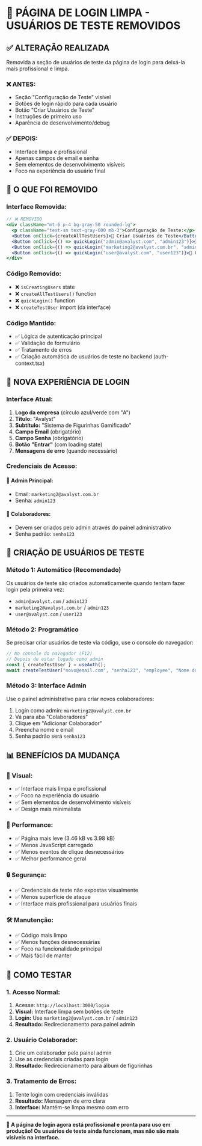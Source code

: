 # 🎨 PÁGINA DE LOGIN LIMPA - USUÁRIOS DE TESTE REMOVIDOS

## ✅ **ALTERAÇÃO REALIZADA**

Removida a seção de usuários de teste da página de login para deixá-la mais profissional e limpa.

### ❌ **ANTES:**
- Seção "Configuração de Teste" visível
- Botões de login rápido para cada usuário
- Botão "Criar Usuários de Teste"
- Instruções de primeiro uso
- Aparência de desenvolvimento/debug

### ✅ **DEPOIS:**
- Interface limpa e profissional
- Apenas campos de email e senha
- Sem elementos de desenvolvimento visíveis
- Foco na experiência do usuário final

## 🔧 **O QUE FOI REMOVIDO**

### **Interface Removida:**
```jsx
// ❌ REMOVIDO
<div className="mt-6 p-4 bg-gray-50 rounded-lg">
  <p className="text-sm text-gray-600 mb-3">Configuração de Teste:</p>
  <Button onClick={createAllTestUsers}>🔧 Criar Usuários de Teste</Button>
  <Button onClick={() => quickLogin("admin@avalyst.com", "admin123")}>🔑 Admin Principal</Button>
  <Button onClick={() => quickLogin("marketing2@avalyst.com.br", "admin123")}>🔑 Admin Marketing</Button>
  <Button onClick={() => quickLogin("user@avalyst.com", "user123")}>👤 Colaborador</Button>
</div>
```

### **Código Removido:**
- ❌ `isCreatingUsers` state
- ❌ `createAllTestUsers()` function
- ❌ `quickLogin()` function
- ❌ `createTestUser` import (da interface)

### **Código Mantido:**
- ✅ Lógica de autenticação principal
- ✅ Validação de formulário
- ✅ Tratamento de erros
- ✅ Criação automática de usuários de teste no backend (auth-context.tsx)

## 🎯 **NOVA EXPERIÊNCIA DE LOGIN**

### **Interface Atual:**
1. **Logo da empresa** (círculo azul/verde com "A")
2. **Título:** "Avalyst"
3. **Subtítulo:** "Sistema de Figurinhas Gamificado"
4. **Campo Email** (obrigatório)
5. **Campo Senha** (obrigatório)
6. **Botão "Entrar"** (com loading state)
7. **Mensagens de erro** (quando necessário)

### **Credenciais de Acesso:**

#### **👑 Admin Principal:**
- Email: `marketing2@avalyst.com.br`
- Senha: `admin123`

#### **👤 Colaboradores:**
- Devem ser criados pelo admin através do painel administrativo
- Senha padrão: `senha123`

## 🔄 **CRIAÇÃO DE USUÁRIOS DE TESTE**

### **Método 1: Automático (Recomendado)**
Os usuários de teste são criados automaticamente quando tentam fazer login pela primeira vez:
- `admin@avalyst.com` / `admin123`
- `marketing2@avalyst.com.br` / `admin123`
- `user@avalyst.com` / `user123`

### **Método 2: Programático**
Se precisar criar usuários de teste via código, use o console do navegador:
```javascript
// No console do navegador (F12)
// Depois de estar logado como admin
const { createTestUser } = useAuth();
await createTestUser("novo@email.com", "senha123", "employee", "Nome do Usuário");
```

### **Método 3: Interface Admin**
Use o painel administrativo para criar novos colaboradores:
1. Login como admin: `marketing2@avalyst.com.br`
2. Vá para aba "Colaboradores"
3. Clique em "Adicionar Colaborador"
4. Preencha nome e email
5. Senha padrão será `senha123`

## 📊 **BENEFÍCIOS DA MUDANÇA**

### **🎨 Visual:**
- ✅ Interface mais limpa e profissional
- ✅ Foco na experiência do usuário
- ✅ Sem elementos de desenvolvimento visíveis
- ✅ Design mais minimalista

### **🚀 Performance:**
- ✅ Página mais leve (3.46 kB vs 3.98 kB)
- ✅ Menos JavaScript carregado
- ✅ Menos eventos de clique desnecessários
- ✅ Melhor performance geral

### **🔒 Segurança:**
- ✅ Credenciais de teste não expostas visualmente
- ✅ Menos superfície de ataque
- ✅ Interface mais profissional para usuários finais

### **🛠️ Manutenção:**
- ✅ Código mais limpo
- ✅ Menos funções desnecessárias
- ✅ Foco na funcionalidade principal
- ✅ Mais fácil de manter

## 🎯 **COMO TESTAR**

### **1. Acesso Normal:**
1. Acesse: `http://localhost:3000/login`
2. **Visual:** Interface limpa sem botões de teste
3. **Login:** Use `marketing2@avalyst.com.br` / `admin123`
4. **Resultado:** Redirecionamento para painel admin

### **2. Usuário Colaborador:**
1. Crie um colaborador pelo painel admin
2. Use as credenciais criadas para login
3. **Resultado:** Redirecionamento para álbum de figurinhas

### **3. Tratamento de Erros:**
1. Tente login com credenciais inválidas
2. **Resultado:** Mensagem de erro clara
3. **Interface:** Mantém-se limpa mesmo com erro

---

**🎉 A página de login agora está profissional e pronta para uso em produção! Os usuários de teste ainda funcionam, mas não são mais visíveis na interface.**
